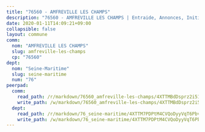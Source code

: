 ```yaml
---
title: "76560 - AMFREVILLE LES CHAMPS"
description: "76560 - AMFREVILLE LES CHAMPS | Entraide, Annonces, Initiatives"
date: 2020-01-11T14:09:21+09:00
collapsible: false
layout: commune
comm:
  nom: "AMFREVILLE LES CHAMPS"
  slug: amfreville-les-champs
  cp: "76560"
dept:
  nom: "Seine-Maritime"
  slug: seine-maritime
  num: "76"
peerpad:
  comm:
    read_path: /r/markdown/76560_amfreville-les-champs/4XTTMBdDsprz2i51oVw25Fqx7RbpJkxyTRiBMugZQgNLENcRB
    write_path: /w/markdown/76560_amfreville-les-champs/4XTTMBdDsprz2i51oVw25Fqx7RbpJkxyTRiBMugZQgNLENcRB-K3TgTxYQYqNBgY9cuLkPboqpWpar2fqLsqKdXxYtxF6sL18X4UZi1aGbbDjZiFcw1HG71kJJLdbkbSY4oLFPJKjCfnSbuKuFGfrt7Sia471sV7aADiNG7HbFEMdFceeYTMbYvV8Z
  dept:
    read_path: /r/markdown/76_seine-maritime/4XTTM7PDPtM4CVQoDyyVqT6Pbvj1SVtndpXJdTDsc7xwdMTdt
    write_path: /w/markdown/76_seine-maritime/4XTTM7PDPtM4CVQoDyyVqT6Pbvj1SVtndpXJdTDsc7xwdMTdt-K3TgUmo7Qwp8ZQz8qKFjC8WCY27ypEpX2c8BXeSV9rrPY1zRZn2SrYwkBXF8VnHkcepiXsccFfKHYuT2JNgSMXxLRaUGRu6o5B3BB15nZxEho97cTz3yC4eRTX4hZM1hcyAZrn8r
---
```


